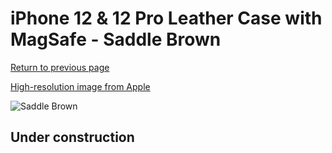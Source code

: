 # iPhone 12 & 12 Pro Leather Case with MagSafe - Saddle Brown

[Return to previous page](/iphone_12)

[High-resolution image from Apple](https://store.storeimages.cdn-apple.com/8756/as-images.apple.com/is/MHKF3?wid=4500&hei=4500&fmt=png)

<div style="width: 500px"><img src="/everyphone/MHKF3.png" alt="Saddle Brown"></div>

## Under construction
